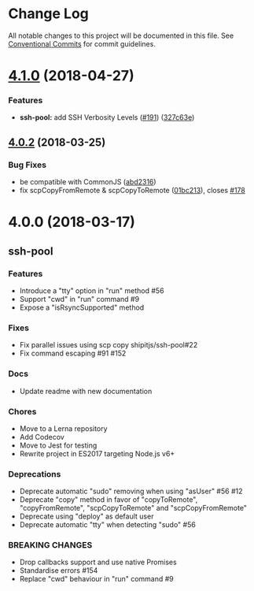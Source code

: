 # Change Log

All notable changes to this project will be documented in this file.
See [Conventional Commits](https://conventionalcommits.org) for commit guidelines.

<a name="4.1.0"></a>
# [4.1.0](https://github.com/babel/babel/tree/master/packages/babel-traverse/compare/v4.0.2...v4.1.0) (2018-04-27)


### Features

* **ssh-pool:** add SSH Verbosity Levels ([#191](https://github.com/babel/babel/tree/master/packages/babel-traverse/issues/191)) ([327c63e](https://github.com/babel/babel/tree/master/packages/babel-traverse/commit/327c63e))




<a name="4.0.2"></a>
## [4.0.2](https://github.com/babel/babel/tree/master/packages/babel-traverse/compare/v4.0.1...v4.0.2) (2018-03-25)


### Bug Fixes

* be compatible with CommonJS ([abd2316](https://github.com/babel/babel/tree/master/packages/babel-traverse/commit/abd2316))
* fix scpCopyFromRemote & scpCopyToRemote ([01bc213](https://github.com/babel/babel/tree/master/packages/babel-traverse/commit/01bc213)), closes [#178](https://github.com/babel/babel/tree/master/packages/babel-traverse/issues/178)




<a name="4.0.0"></a>

# 4.0.0 (2018-03-17)

## ssh-pool

### Features

* Introduce a "tty" option in "run" method #56
* Support "cwd" in "run" command #9
* Expose a "isRsyncSupported" method

### Fixes

* Fix parallel issues using scp copy shipitjs/ssh-pool#22
* Fix command escaping #91 #152

### Docs

* Update readme with new documentation

### Chores

* Move to a Lerna repository
* Add Codecov
* Move to Jest for testing
* Rewrite project in ES2017 targeting Node.js v6+

### Deprecations

* Deprecate automatic "sudo" removing when using "asUser" #56 #12
* Deprecate "copy" method in favor of "copyToRemote", "copyFromRemote", "scpCopyToRemote" and "scpCopyFromRemote"
* Deprecate using "deploy" as default user
* Deprecate automatic "tty" when detecting "sudo" #56

### BREAKING CHANGES

* Drop callbacks support and use native Promises
* Standardise errors #154
* Replace "cwd" behaviour in "run" command #9
